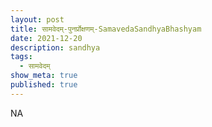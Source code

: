 ```yaml
---
layout: post
title: सामवेदम्-पुनर्प्रोक्षणम्-SamavedaSandhyaBhashyam
date: 2021-12-20
description: sandhya
tags:
  - सामवेदम्
show_meta: true
published: true
---
```



NA
